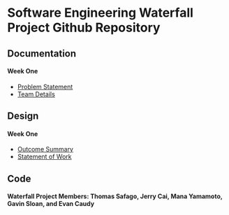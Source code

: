 # Software Engineering Waterfall Project Github Repository

## Documentation
#### Week One
- [Problem Statement](https://github.com/kiffit/waterfall-project/blob/main/Documentation/Problem%20Statement.md)
- [Team Details](https://github.com/kiffit/waterfall-project/blob/main/Documentation/Team%20Details.md)

## Design
#### Week One
- [Outcome Summary](https://github.com/kiffit/waterfall-project/blob/main/Design/Outcome_Summary.md)
- [Statement of Work](https://github.com/kiffit/waterfall-project/blob/main/Design/Statement_of_Work.md)

## Code



#### Waterfall Project Members: Thomas Safago, Jerry Cai, Mana Yamamoto, Gavin Sloan, and Evan Caudy
